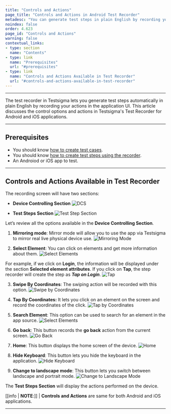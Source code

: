 ```yaml
---
title: "Controls and Actions"
page_title: "Controls and Actions in Android Test Recorder"
metadesc: "You can generate test steps in plain English by recording your actions for android & iOS apps. Learn controls & actions available in Testsigma application"
noindex: false
order: 4.623
page_id: "Controls and Actions"
warning: false
contextual_links:
- type: section
  name: "Contents"
- type: link
  name: "Prerequisites"
  url: "#prerequisites"
- type: link
  name: "Controls and Actions Available in Test Recorder"
  url: "#controls-and-actions-available-in-test-recorder"
---
```


---

The test recorder in Testsigma lets you generate test steps automatically in plain English by recording your actions in the application UI. This article discusses the control options and actions in Testsigma's Test Recorder for Android and iOS applications.

---

## **Prerequisites**
- You should know [how to create test cases](https://testsigma.com/docs/test-cases/manage/add-edit-delete/).
- You should know [how to create test steps using the recorder](https://testsigma.com/docs/test-cases/create-steps-recorder/android-apps/overview/).
- An Androiod or iOS app to test. 

---

## **Controls and Actions Available in Test Recorder**

The recording screen will have two sections:
- **Device Controlling Section**
![DCS](https://s3.amazonaws.com/static-docs.testsigma.com/new_images/projects/applications/dcsanov.png)

- **Test Steps Section**
![Test Step Section](https://s3.amazonaws.com/static-docs.testsigma.com/new_images/projects/applications/tscsandov.png)

Let’s review all the options available in the **Device Controlling Section**.
1. **Mirroring mode**: Mirror mode will allow you to use the app via Testsigma to mirror real live physical device use.
![Mirroring Mode](https://s3.amazonaws.com/static-docs.testsigma.com/new_images/projects/applications/mmodeanov.png)

2. **Select Element**: You can click on elements and get more information about them. 
![Select Elements](https://s3.amazonaws.com/static-docs.testsigma.com/new_images/projects/applications/seandov.png)

For example, if we click on **Login**, the information will be displayed under the section **Selected element attributes**. If you click on **Tap**, the step recorder will create the step as ***Tap on Login***.
![Tap](https://s3.amazonaws.com/static-docs.testsigma.com/new_images/projects/applications/tapanov.png)

3. **Swipe By Coordinates**: The swiping action will be recorded with this option.
![Swipe by Coordinates](https://s3.amazonaws.com/static-docs.testsigma.com/new_images/projects/applications/sbcandov.png)

4. **Tap By Coordinates:** It lets you click on an element on the screen and record the coordinates of the click.
![Tap by Coordinates](https://s3.amazonaws.com/static-docs.testsigma.com/new_images/projects/applications/tbcandov.png)

5. **Search Element**: This option can be used to search for an element in the app source.
![Select Elements](https://s3.amazonaws.com/static-docs.testsigma.com/new_images/projects/applications/seandrov.png)

6. **Go back**: This button records the **go back** action from the current screen.
![Go Back](https://s3.amazonaws.com/static-docs.testsigma.com/new_images/projects/applications/gobackandov.png)

7. **Home**: This button displays the home screen of the device.
![Home](https://s3.amazonaws.com/static-docs.testsigma.com/new_images/projects/applications/homeandov.png)

8. **Hide Keyboard**: This button lets you hide the keyboard in the application.
![Hide Keyboard](https://s3.amazonaws.com/static-docs.testsigma.com/new_images/projects/applications/hidekbondov.png)

9. **Change to landscape mode**: This button lets you switch between landscape and portrait mode.
![Change to Landscape Mode](https://s3.amazonaws.com/static-docs.testsigma.com/new_images/projects/applications/landscmandov.png)

The **Test Steps Section** will display the actions performed on the device. 

[[info | **NOTE**:]]
| **Controls and Actions** are same for both Android and iOS applications. 

---

